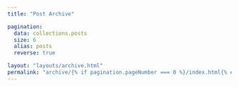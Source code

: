 ```yaml
---
title: "Post Archive"

pagination:
  data: collections.posts
  size: 6
  alias: posts
  reverse: true

layout: "layouts/archive.html"
permalink: "archive/{% if pagination.pageNumber === 0 %}/index.html{% else %}{{ pagination.pageNumber + 1 }}/index.html{% endif %}"
---
```

